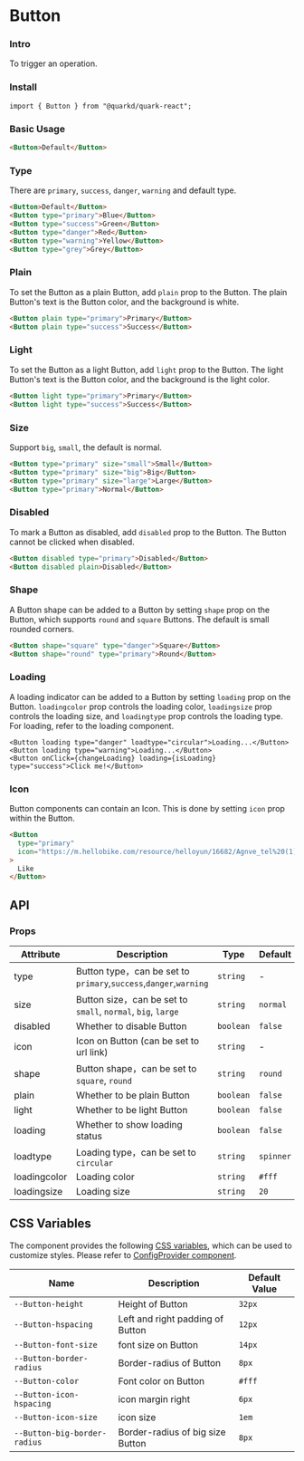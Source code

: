 # Button

### Intro

To trigger an operation.

### Install

```tsx
import { Button } from "@quarkd/quark-react";
```

### Basic Usage

```html
<Button>Default</Button>
```

### Type

There are `primary`, `success`, `danger`, `warning` and default type.

```html
<Button>Default</Button>
<Button type="primary">Blue</Button>
<Button type="success">Green</Button>
<Button type="danger">Red</Button>
<Button type="warning">Yellow</Button>
<Button type="grey">Grey</Button>
```

### Plain

To set the Button as a plain Button, add `plain` prop to the Button. The plain Button's text is the Button color, and the background is white.

```html
<Button plain type="primary">Primary</Button>
<Button plain type="success">Success</Button>
```

### Light

To set the Button as a light Button, add `light` prop to the Button. The light Button's text is the Button color, and the background is the light color.

```html
<Button light type="primary">Primary</Button>
<Button light type="success">Success</Button>
```

### Size

Support `big`, `small`, the default is normal.

```html
<Button type="primary" size="small">Small</Button>
<Button type="primary" size="big">Big</Button>
<Button type="primary" size="large">Large</Button>
<Button type="primary">Normal</Button>
```

### Disabled

To mark a Button as disabled, add `disabled` prop to the Button. The Button cannot be clicked when disabled.

```html
<Button disabled type="primary">Disabled</Button>
<Button disabled plain>Disabled</Button>
```

### Shape

A Button shape can be added to a Button by setting `shape` prop on the Button, which supports `round` and `square` Buttons. The default is small rounded corners.

```html
<Button shape="square" type="danger">Square</Button>
<Button shape="round" type="primary">Round</Button>
```

### Loading

A loading indicator can be added to a Button by setting `loading` prop on the Button. `loadingcolor` prop controls the loading color, `loadingsize` prop controls the loading size, and `loadingtype` prop controls the loading type. For loading, refer to the loading component.

```tsx
<Button loading type="danger" loadtype="circular">Loading...</Button>
<Button loading type="warning">Loading...</Button>
<Button onClick={changeLoading} loading={isLoading} type="success">Click me!</Button>
```

### Icon

Button components can contain an Icon. This is done by setting `icon` prop within the Button.

```html
<Button
  type="primary"
  icon="https://m.hellobike.com/resource/helloyun/16682/Agnve_tel%20(1).png"
>
  Like
</Button>
```

## API

### Props

| Attribute    | Description                                                       | Type      | Default   |
| ------------ | ----------------------------------------------------------------- | --------- | --------- |
| type         | Button type，can be set to `primary`,`success`,`danger`,`warning` | `string`  | -         |
| size         | Button size，can be set to `small`, `normal`, `big`, `large`      | `string`  | `normal`  |
| disabled     | Whether to disable Button                                         | `boolean` | `false`   |
| icon         | Icon on Button (can be set to url link)                           | `string`  | -         |
| shape        | Button shape，can be set to `square`, `round`                     | `string`  | `round`   |
| plain        | Whether to be plain Button                                        | `boolean` | `false `  |
| light        | Whether to be light Button                                        | `boolean` | `false `  |
| loading      | Whether to show loading status                                    | `boolean` | `false`   |
| loadtype     | Loading type，can be set to `circular`                            | `string`  | `spinner` |
| loadingcolor | Loading color                                                     | `string`  | `#fff`    |
| loadingsize  | Loading size                                                      | `string`  | `20`      |

## CSS Variables

The component provides the following [CSS variables](https://developer.mozilla.org/zh-CN/docs/Web/CSS/Using_CSS_custom_properties), which can be used to customize styles. Please refer to [ConfigProvider component](#/zh-CN/guide/theme).

| Name                         | Description                      | Default Value |
| ---------------------------- | -------------------------------- | ------------- |
| `--Button-height`            | Height of Button                 | `32px`        |
| `--Button-hspacing`          | Left and right padding of Button | `12px`        |
| `--Button-font-size`         | font size on Button              | `14px`        |
| `--Button-border-radius`     | Border-radius of Button          | `8px`         |
| `--Button-color`             | Font color on Button             | `#fff`        |
| `--Button-icon-hspacing`     | icon margin right                | `6px`         |
| `--Button-icon-size`         | icon size                        | `1em`         |
| `--Button-big-border-radius` | Border-radius of big size Button | `8px`         |
